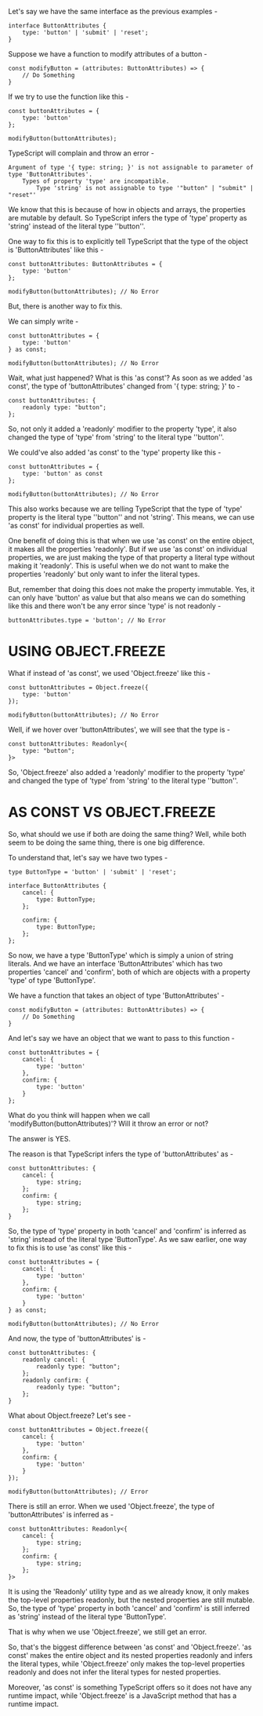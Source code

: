 Let's say we have the same interface as the previous examples -

    interface ButtonAttributes {
        type: 'button' | 'submit' | 'reset';
    }

Suppose we have a function to modify attributes of a button -

    const modifyButton = (attributes: ButtonAttributes) => {
        // Do Something
    }

If we try to use the function like this -

    const buttonAttributes = {
        type: 'button'
    };

    modifyButton(buttonAttributes);

TypeScript will complain and throw an error -

    Argument of type '{ type: string; }' is not assignable to parameter of type 'ButtonAttributes'.
        Types of property 'type' are incompatible.
            Type 'string' is not assignable to type '"button" | "submit" | "reset"'

We know that this is because of how in objects and arrays, the properties are mutable by default. So TypeScript infers the type of 'type' property as 'string' instead of the literal type ''button''.

One way to fix this is to explicitly tell TypeScript that the type of the object is 'ButtonAttributes' like this -

    const buttonAttributes: ButtonAttributes = {
        type: 'button'
    };

    modifyButton(buttonAttributes); // No Error

But, there is another way to fix this.

We can simply write -

    const buttonAttributes = {
        type: 'button'
    } as const;

    modifyButton(buttonAttributes); // No Error

Wait, what just happened? What is this 'as const'? As soon as we added 'as const', the type of 'buttonAttributes' changed from '{ type: string; }' to -

    const buttonAttributes: {
        readonly type: "button";
    };

So, not only it added a 'readonly' modifier to the property 'type', it also changed the type of 'type' from 'string' to the literal type ''button''.

We could've also added 'as const' to the 'type' property like this -

    const buttonAttributes = {
        type: 'button' as const
    };

    modifyButton(buttonAttributes); // No Error

This also works because we are telling TypeScript that the type of 'type' property is the literal type ''button'' and not 'string'. This means, we can use 'as const' for individual properties as well.

One benefit of doing this is that when we use 'as const' on the entire object, it makes all the properties 'readonly'. But if we use 'as const' on individual properties, we are just making the type of that property a literal type without making it 'readonly'. This is useful when we do not want to make the properties 'readonly' but only want to infer the literal types.

But, remember that doing this does not make the property immutable. Yes, it can only have 'button' as value but that also means we can do something like this and there won't be any error since 'type' is not readonly -

    buttonAttributes.type = 'button'; // No Error

# USING OBJECT.FREEZE

What if instead of 'as const', we used 'Object.freeze' like this -

    const buttonAttributes = Object.freeze({
        type: 'button'
    });

    modifyButton(buttonAttributes); // No Error

Well, if we hover over 'buttonAttributes', we will see that the type is -

    const buttonAttributes: Readonly<{
        type: "button";
    }>

So, 'Object.freeze' also added a 'readonly' modifier to the property 'type' and changed the type of 'type' from 'string' to the literal type ''button''.

# AS CONST VS OBJECT.FREEZE

So, what should we use if both are doing the same thing? Well, while both seem to be doing the same thing, there is one big difference.

To understand that, let's say we have two types -

    type ButtonType = 'button' | 'submit' | 'reset';

    interface ButtonAttributes {
        cancel: {
            type: ButtonType;
        };

        confirm: {
            type: ButtonType;
        };
    };

So now, we have a type 'ButtonType' which is simply a union of string literals. And we have an interface 'ButtonAttributes' which has two properties 'cancel' and 'confirm', both of which are objects with a property 'type' of type 'ButtonType'.

We have a function that takes an object of type 'ButtonAttributes' -

    const modifyButton = (attributes: ButtonAttributes) => {
        // Do Something
    }

And let's say we have an object that we want to pass to this function -

    const buttonAttributes = {
        cancel: {
            type: 'button'
        },
        confirm: {
            type: 'button'
        }
    };

What do you think will happen when we call 'modifyButton(buttonAttributes)'? Will it throw an error or not?

The answer is YES.

The reason is that TypeScript infers the type of 'buttonAttributes' as -

    const buttonAttributes: {
        cancel: {
            type: string;
        };
        confirm: {
            type: string;
        };
    }

So, the type of 'type' property in both 'cancel' and 'confirm' is inferred as 'string' instead of the literal type 'ButtonType'. As we saw earlier, one way to fix this is to use 'as const' like this -

    const buttonAttributes = {
        cancel: {
            type: 'button'
        },
        confirm: {
            type: 'button'
        }
    } as const;

    modifyButton(buttonAttributes); // No Error

And now, the type of 'buttonAttributes' is -

    const buttonAttributes: {
        readonly cancel: {
            readonly type: "button";
        };
        readonly confirm: {
            readonly type: "button";
        };
    }

What about Object.freeze? Let's see -

    const buttonAttributes = Object.freeze({
        cancel: {
            type: 'button'
        },
        confirm: {
            type: 'button'
        }
    });

    modifyButton(buttonAttributes); // Error

There is still an error. When we used 'Object.freeze', the type of 'buttonAttributes' is inferred as -

    const buttonAttributes: Readonly<{
        cancel: {
            type: string;
        };
        confirm: {
            type: string;
        };
    }>

It is using the 'Readonly' utility type and as we already know, it only makes the top-level properties readonly, but the nested properties are still mutable. So, the type of 'type' property in both 'cancel' and 'confirm' is still inferred as 'string' instead of the literal type 'ButtonType'.

That is why when we use 'Object.freeze', we still get an error.

So, that's the biggest difference between 'as const' and 'Object.freeze'. 'as const' makes the entire object and its nested properties readonly and infers the literal types, while 'Object.freeze' only makes the top-level properties readonly and does not infer the literal types for nested properties.

Moreover, 'as const' is something TypeScript offers so it does not have any runtime impact, while 'Object.freeze' is a JavaScript method that has a runtime impact.